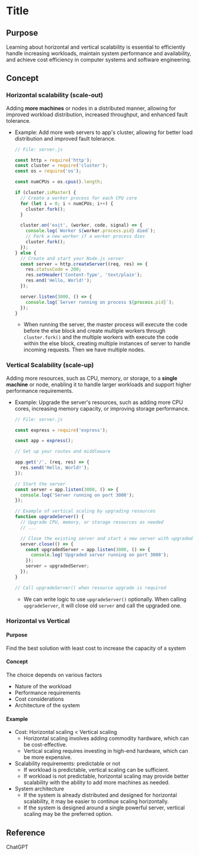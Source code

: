 # Title

## Purpose

Learning about horizontal and vertical scalability is essential to efficiently handle increasing workloads, maintain system performance and availability, and achieve cost efficiency in computer systems and software engineering.

## Concept

### Horizontal scalability (scale-out)

Adding **more machines** or nodes in a distributed manner, allowing for improved workload distribution, increased throughput, and enhanced fault tolerance.

* Example: Add more web servers to app's cluster, allowing for better load distribution and improved fault tolerance.
  ```javascript
  // File: server.js
  
  const http = require('http');
  const cluster = require('cluster');
  const os = require('os');
  
  const numCPUs = os.cpus().length;
  
  if (cluster.isMaster) {
    // Create a worker process for each CPU core
    for (let i = 0; i < numCPUs; i++) {
      cluster.fork();
    }
  
    cluster.on('exit', (worker, code, signal) => {
      console.log(`Worker ${worker.process.pid} died`);
      // Fork a new worker if a worker process dies
      cluster.fork();
    });
  } else {
    // Create and start your Node.js server
    const server = http.createServer((req, res) => {
      res.statusCode = 200;
      res.setHeader('Content-Type', 'text/plain');
      res.end('Hello, World!');
    });
  
    server.listen(3000, () => {
      console.log(`Server running on process ${process.pid}`);
    });
  }
  ```
  * When running the server, the master process will execute the code before the else block and create multiple workers through `cluster.fork()` and the multiple workers with execute the code within the else block, creating multiple instances of server to handle incoming requests. Then we have multiple nodes.

### Vertical Scalability (scale-up)
  
Adding more resources, such as CPU, memory, or storage, to a **single machine** or node, enabling it to handle larger workloads and support higher performance requirements.

* Example: Upgrade the server's resources, such as adding more CPU cores, increasing memory capacity, or improving storage performance.
  ```javascript
  // File: server.js
  
  const express = require('express');
  
  const app = express();
  
  // Set up your routes and middleware
  
  app.get('/', (req, res) => {
    res.send('Hello, World!');
  });
  
  // Start the server
  const server = app.listen(3000, () => {
    console.log('Server running on port 3000');
  });
  
  // Example of vertical scaling by upgrading resources
  function upgradeServer() {
    // Upgrade CPU, memory, or storage resources as needed
    // ...
  
    // Close the existing server and start a new server with upgraded resources
    server.close(() => {
      const upgradedServer = app.listen(3000, () => {
        console.log('Upgraded server running on port 3000');
      });
      server = upgradedServer;
    });
  }
  
  // Call upgradeServer() when resource upgrade is required
  ```
  * We can write logic to use `upgradeServer()` optionally. When calling `upgradeServer`, it will close old `server` and call the upgraded one. 

### Horizontal vs Vertical

#### Purpose

Find the best solution with least cost to increase the capacity of a system

#### Concept

The choice depends on various factors
  
* Nature of the workload
* Performance requirements
* Cost considerations
* Architecture of the system

#### Example

* Cost: Horizontal scaling < Vertical scaling
  * Horizontal scaling involves adding commodity hardware, which can be cost-effective.
  * Vertical scaling requires investing in high-end hardware, which can be more expensive.
* Scalability requirements: predictable or not
  * If workload is predictable, vertical scaling can be sufficient.
  * If workload is not predictable, horizontal scaling may provide better scalability with the ability to add more machines as needed.
* System architecture
  * If the system is already distributed and designed for horizontal scalability, it may be easier to continue scaling horizontally.
  * If the system is designed around a single powerful server, vertical scaling may be the preferred option.

## Reference

ChatGPT
